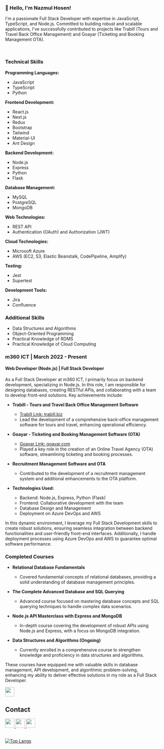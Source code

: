 ### 👋 Hello, I'm Nazmul Hosen!

I'm a passionate Full Stack Developer with expertise in JavaScript, TypeScript, and Node.js. Committed to building robust and scalable applications, I've successfully contributed to projects like Trabill (Tours and Travel Back Office Management) and Goayar (Ticketing and Booking Management OTA).


</br>

### Technical Skills

**Programming Languages:**
- JavaScript
- TypeScript
- Python

**Frontend Development:**
- React.js
- Next.js
- Redux
- Bootstrap
- Tailwind
- Material-UI
- Ant Design

**Backend Development:**
- Node.js
- Express
- Python
- Flask

**Database Management:**
- MySQL
- PostgreSQL
- MongoDB

**Web Technologies:**
- REST API
- Authentication (OAuth) and Authorization (JWT)

**Cloud Technologies:**
- Microsoft Azure
- AWS (EC2, S3, Elastic Beanstalk, CodePipeline, Amplify)

**Testing:**
- Jest
- Supertest

**Development Tools:**
- Jira
- Confluence

### Additional Skills

- Data Structures and Algorithms
- Object-Oriented Programming
- Practical Knowledge of RDMS
- Practical Knowledge of Cloud Computing



### m360 ICT | March 2022 - Present
#### Web Developer (Node.js) | Full Stack Developer

As a Full Stack Developer at m360 ICT, I primarily focus on backend development, specializing in Node.js. In this role, I am responsible for designing databases, creating RESTful APIs, and collaborating with a team to develop front-end solutions. Key achievements include:

- **Trabill - Tours and Travel Back Office Management Software**
  - [Trabill Link: trabill.biz](https://trabill.biz)
  - Lead the development of a comprehensive back-office management software for tours and travel, enhancing operational efficiency.

- **Goayar - Ticketing and Booking Management Software (OTA)**
  - [Goayar Link: goayar.com](https://goayar.com)
  - Played a key role in the creation of an Online Travel Agency (OTA) software, streamlining ticketing and booking processes.

- **Recruitment Management Software and OTA**
  - Contributed to the development of a recruitment management system and additional enhancements to the OTA platform.

- **Technologies Used:**
  - Backend: Node.js, Express, Python (Flask)
  - Frontend: Collaborative development with the team
  - Database Design and Management
  - Deployment on Azure DevOps and AWS

In this dynamic environment, I leverage my Full Stack Development skills to create robust solutions, ensuring seamless integration between backend functionalities and user-friendly front-end interfaces. Additionally, I handle deployment processes using Azure DevOps and AWS to guarantee optimal software performance.




### Completed Courses

- **Relational Database Fundamentals**
  - Covered fundamental concepts of relational databases, providing a solid understanding of database management principles.

- **The Complete Advanced Database and SQL Querying**
  - Advanced course focused on mastering database concepts and SQL querying techniques to handle complex data scenarios.

- **Node.js API Masterclass with Express and MongoDB**
  - In-depth course covering the development of robust APIs using Node.js and Express, with a focus on MongoDB integration.

- **Data Structures and Algorithms (Ongoing)**
  - Currently enrolled in a comprehensive course to strengthen knowledge and proficiency in data structures and algorithms.

These courses have equipped me with valuable skills in database management, API development, and algorithmic problem-solving, enhancing my ability to deliver effective solutions in my role as a Full Stack Developer.




<a href="https://drive.google.com/uc?id=1vQlgkxc5omCpXCEkYoekucysFWFSKx94&export=download"    >
<img src="https://icon-library.com/images/file-download-icon-png/file-download-icon-png-9.jpg" width="30" height="30">
  </a>




<h2>Contact</h2>
</hr>
<a href="https://github.com/nazmulhosens" target="_blank">
<img src="https://cdn0.iconfinder.com/data/icons/shift-logotypes/32/Github-512.png" width="30" height="30" >  
  </a>
  
  <a href="https://www.linkedin.com/in/nazmulhosens" target="_blank">
<img src="https://cdn1.iconfinder.com/data/icons/logotypes/32/circle-linkedin-512.png" width="30" height="30"   >  
  </a>
  <a href="https://www.facebook.com/nazmulhosens" target="_blank">
<img src="https://seeklogo.com/images/F/facebook-icon-logo-819DD0A07B-seeklogo.com.png" width="30" height="30"   >  
  </a>


</br>
</br>


[![Top Langs](https://github-readme-stats.vercel.app/api/top-langs/?username=nazmulhosens)](https://github.com/anuraghazra/github-readme-stats)

